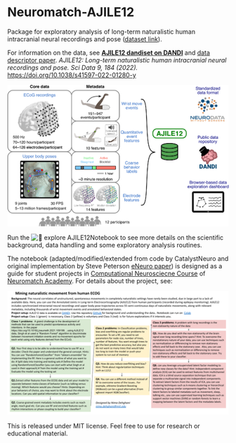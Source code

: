# Neuromatch-AJILE12

Package for exploratory analysis of long-term naturalistic human intracranial neural recordings and pose
([dataset link](https://doi.org/10.48324/dandi.000055/0.220127.0436)).

For information on the data, see  **[AJILE12 dandiset on DANDI](https://dandiarchive.org/dandiset/000055?search=ajile12&pos=1)** and [data descriptor paper](https://www.nature.com/articles/s41597-022-01280-y). 
*AJILE12: Long-term naturalistic human intracranial neural recordings and pose. Sci Data 9, 184 (2022).* https://doi.org/10.1038/s41597-022-01280-y

<img src="img/AJILE.png" width="1200">


Run the ![📝 explore AJILE12Notebook](Notebook/exploreAJILE12.ipynb) to see more details on the scientific background, data handling and some exploratory analysis routines.

The notebook (adapted/modified/extended from code by CatalystNeuro and original implementation by Steve Peterson [eNeuro paper](https://www.eneuro.org/content/8/3/ENEURO.0007-21.2021)) is designed as a guide for student projects in [Computational Neurosciecne Course](https://compneuro.neuromatch.io/) of [Neuromatch Academy](https://academy.neuromatch.io/). For details about the project, see:

<img src="img/NeuromatchProject_AJILE12.png" width="1200">

This is released under MIT license. Feel free to use for research or educational material.